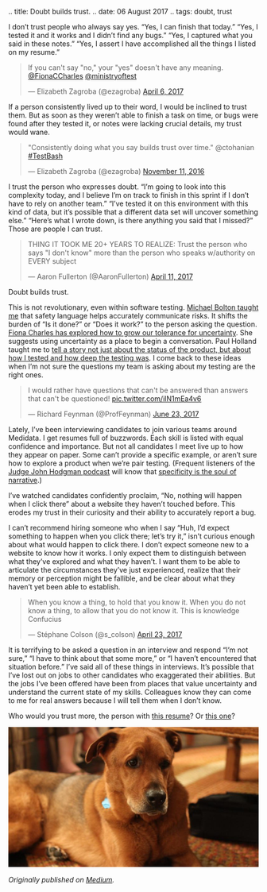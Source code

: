 .. title: Doubt builds trust.
.. date: 06 August 2017
.. tags: doubt, trust


<p name="5d5c" id="5d5c" class="graf graf--p graf-after--h3">I don’t trust people who always say yes. “Yes, I can finish that today.” “Yes, I tested it and it works and I didn’t find any bugs.” “Yes, I captured what you said in these notes.” “Yes, I assert I have accomplished all the things I listed on my resume.”</p>

<blockquote class="twitter-tweet"><p lang="en" dir="ltr">If you can&#39;t say &quot;no,&quot; your &quot;yes&quot; doesn&#39;t have any meaning. <a href="https://twitter.com/FionaCCharles?ref_src=twsrc%5Etfw">@FionaCCharles</a> <a href="https://twitter.com/ministryoftest?ref_src=twsrc%5Etfw">@ministryoftest</a></p>&mdash; Elizabeth Zagroba (@ezagroba) <a href="https://twitter.com/ezagroba/status/850069352800014337?ref_src=twsrc%5Etfw">April 6, 2017</a></blockquote> <script async src="https://platform.twitter.com/widgets.js" charset="utf-8"></script>

<p name="8130" id="8130" class="graf graf--p graf-after--figure">If a person consistently lived up to their word, I would be inclined to trust them. But as soon as they weren’t able to finish a task on time, or bugs were found after they tested it, or notes were lacking crucial details, my trust would wane.</p>

<blockquote class="twitter-tweet"><p lang="en" dir="ltr">&quot;Consistently doing what you say builds trust over time.&quot; @ctohanian <a href="https://twitter.com/hashtag/TestBash?src=hash&amp;ref_src=twsrc%5Etfw">#TestBash</a></p>&mdash; Elizabeth Zagroba (@ezagroba) <a href="https://twitter.com/ezagroba/status/797051026159337472?ref_src=twsrc%5Etfw">November 11, 2016</a></blockquote> <script async src="https://platform.twitter.com/widgets.js" charset="utf-8"></script>

<p name="4a13" id="4a13" class="graf graf--p graf-after--figure">I trust the person who expresses doubt. “I’m going to look into this complexity today, and I believe I’m on track to finish in this sprint if I don’t have to rely on another team.” “I’ve tested it on this environment with this kind of data, but it’s possible that a different data set will uncover something else.” “Here’s what I wrote down, is there anything you said that I missed?” Those are people I can trust.</p>

<blockquote class="twitter-tweet"><p lang="en" dir="ltr">THING IT TOOK ME 20+ YEARS TO REALIZE: Trust the person who says &quot;I don&#39;t know&quot; more than the person who speaks w/authority on EVERY subject</p>&mdash; Aaron Fullerton (@AaronFullerton) <a href="https://twitter.com/AaronFullerton/status/851898771319382016?ref_src=twsrc%5Etfw">April 11, 2017</a></blockquote> <script async src="https://platform.twitter.com/widgets.js" charset="utf-8"></script>

<p name="4f0b" id="4f0b" class="graf graf--p graf-after--figure">Doubt builds trust.</p><p name="5117" id="5117" class="graf graf--p graf-after--p">This is not revolutionary, even within software testing. <a href="http://www.developsense.com/presentations/2012-11-EuroSTAR-CriticalThinkingForTesters.pdf" data-href="http://www.developsense.com/presentations/2012-11-EuroSTAR-CriticalThinkingForTesters.pdf" class="markup--anchor markup--p-anchor" rel="noopener" target="_blank">Michael Bolton taught me</a> that safety language helps accurately communicate risks. It shifts the burden of “Is it done?” or “Does it work?” to the person asking the question. <a href="https://twitter.com/search?l=&amp;q=uncertain%2C%20OR%20uncertainty%20%23CAST2016%20from%3Ag33klady%20%40fionaccharles%20since%3A2016-08-09%20until%3A2016-08-11&amp;src=typd&amp;lang=en" data-href="https://twitter.com/search?l=&amp;q=uncertain%2C%20OR%20uncertainty%20%23CAST2016%20from%3Ag33klady%20%40fionaccharles%20since%3A2016-08-09%20until%3A2016-08-11&amp;src=typd&amp;lang=en" class="markup--anchor markup--p-anchor" rel="noopener" target="_blank">Fiona Charles has explored how to grow our tolerance for uncertainty</a>. She suggests using uncertainty as a place to begin a conversation. Paul Holland taught me to <a href="https://cast2013.sched.com/event/WyRKZl" data-href="https://cast2013.sched.com/event/WyRKZl" class="markup--anchor markup--p-anchor" rel="noopener" target="_blank">tell a story not just about the status of the product, but about how I tested and how deep the testing was</a>. I come back to these ideas when I’m not sure the questions my team is asking about my testing are the right ones.</p>

<blockquote class="twitter-tweet"><p lang="en" dir="ltr">I would rather have questions that can&#39;t be answered than answers that can&#39;t be questioned! <a href="https://t.co/ilN1mEa4v6">pic.twitter.com/ilN1mEa4v6</a></p>&mdash; Richard Feynman (@ProfFeynman) <a href="https://twitter.com/ProfFeynman/status/878258728918671360?ref_src=twsrc%5Etfw">June 23, 2017</a></blockquote> <script async src="https://platform.twitter.com/widgets.js" charset="utf-8"></script>

<p name="9dc9" id="9dc9" class="graf graf--p graf-after--figure">Lately, I’ve been interviewing candidates to join various teams around Medidata. I get resumes full of buzzwords. Each skill is listed with equal confidence and importance. But not all candidates I meet live up to how they appear on paper. Some can’t provide a specific example, or aren’t sure how to explore a product when we’re pair testing. (Frequent listeners of the <a href="http://www.maximumfun.org/shows/judge-john-hodgman" data-href="http://www.maximumfun.org/shows/judge-john-hodgman" class="markup--anchor markup--p-anchor" rel="noopener" target="_blank">Judge John Hodgman podcast</a> will know that <a href="https://twitter.com/romanmars/status/472727849200517120?lang=en" data-href="https://twitter.com/romanmars/status/472727849200517120?lang=en" class="markup--anchor markup--p-anchor" rel="noopener" target="_blank">specificity is the soul of narrative</a>.)</p><p name="fa3d" id="fa3d" class="graf graf--p graf-after--p">I’ve watched candidates confidently proclaim, “No, nothing will happen when I click there” about a website they haven’t touched before. This erodes my trust in their curiosity and their ability to accurately report a bug.</p><p name="3b91" id="3b91" class="graf graf--p graf-after--p">I can’t recommend hiring someone who when I say “Huh, I’d expect something to happen when you click there; let’s try it,” isn’t curious enough about what would happen to click there. I don’t expect someone new to a website to know how it works. I only expect them to distinguish between what they’ve explored and what they haven’t. I want them to be able to articulate the circumstances they’ve just experienced, realize that their memory or perception might be fallible, and be clear about what they haven’t yet been able to establish.</p>

<blockquote class="twitter-tweet"><p lang="en" dir="ltr">When you know a thing, to hold that you know it. When you do not know a thing, to allow that you do not know it. This is knowledge<br>Confucius</p>&mdash; Stéphane Colson (@s_colson) <a href="https://twitter.com/s_colson/status/856115501801644033?ref_src=twsrc%5Etfw">April 23, 2017</a></blockquote> <script async src="https://platform.twitter.com/widgets.js" charset="utf-8"></script>

<p name="8c98" id="8c98" class="graf graf--p graf-after--figure">It is terrifying to be asked a question in an interview and respond “I’m not sure,” “I have to think about that some more,” or “I haven’t encountered that situation before.” I’ve said all of these things in interviews. It’s possible that I’ve lost out on jobs to other candidates who exaggerated their abilities. But the jobs I’ve been offered have been from places that value uncertainty and understand the current state of my skills. Colleagues know they can come to me for real answers because I will tell them when I don’t know.</p><p name="4855" id="4855" class="graf graf--p graf-after--p">Who would you trust more, the person with <a href="https://elizabethzagroba.com/assets/resumes/EZresume.pdf" data-href="https://elizabethzagroba.com/assets/resumes/EZresume.pdf" class="markup--anchor markup--p-anchor" rel="noopener" target="_blank">this resume</a>? Or <a href="https://elizabethzagroba.com/assets/resumes/trustworthy-resume.pdf" data-href="https://elizabethzagroba.com/assets/resumes/trustworthy-resume.pdf" class="markup--anchor markup--p-anchor" rel="noopener" target="_blank">this one</a>?</p>

![](/images/posts/2017/dog.jpg "redisant/flickr")</div></div></section>
</section>

*Originally published on [Medium](https://medium.com/@ezagroba/doubt-builds-trust-9cee937dc5d1).*